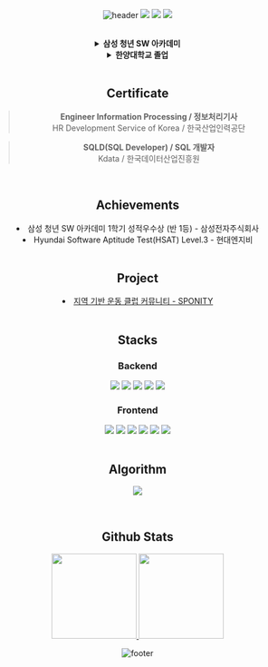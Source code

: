 <div align="center">

![header](https://capsule-render.vercel.app/api?type=waving&color=timeGradient&section=header&text=Welcome%20to%20Youngho's%20GitHub%20👋&animation=twinkling&fontSize=36&fontAlignY=40&fontAlign=50&height=200)
<a href="https://solved.ac/bluessom"><img src="http://mazassumnida.wtf/api/mini/generate_badge?boj=bluessom"></a>
<a href="mailto:youngho.dev@gmail.com"><img src="https://img.shields.io/badge/youngho.dev-EA4335?style=flat&logo=gmail&logoColor=white"></a>
<a href="https://velog.io/@codesigner/posts"><img src="https://img.shields.io/badge/codesigner-20C997?style=flat&logo=velog&logoColor=white"></a>

<br>

<details>
<summary>
  <span style="font-weight:bold">삼성 청년 SW 아카데미</span>
</summary>
  <div> - SSAFY 11기 : 2024.01 ~ </div> 
  <div> - 1학기 Java 비전공반 수료</div>
</details>
<details>
<summary>
  <span style="font-weight:bold">한양대학교 졸업</span>
</summary>
  <div> - 2017.03 ~ 2024.02</div>
  <div> - 실내건축디자인 전공</div>
</details>

<br>

## Certificate
> **Engineer Information Processing / 정보처리기사**
<br> HR Development Service of Korea / 한국산업인력공단

> **SQLD(SQL Developer) / SQL 개발자**
<br> Kdata / 한국데이터산업진흥원

<br>

## Achievements
<li>삼성 청년 SW 아카데미 1학기 성적우수상 (반 1등) - 삼성전자주식회사</li>
<li>Hyundai Software Aptitude Test(HSAT) Level.3 - 현대엔지비 </li>

<br>

## Project
<li><a href="https://github.com/youngho98/sponity">지역 기반 운동 클럽 커뮤니티 - SPONITY</a></li>

<br>

## Stacks

### Backend
<img src="https://img.shields.io/badge/Java-007396?style=flat-square&logo=Java&logoColor=white">
<img src="https://img.shields.io/badge/Spring Boot-6DB33F?style=flat-square&logo=SpringBoot&logoColor=white">
<img src="https://img.shields.io/badge/Spring-6DB33F?style=flat-square&logo=Spring&logoColor=white">
<img src="https://img.shields.io/badge/MySQL-4479A1?style=flat-square&logo=MySQL&logoColor=white">
<img src="https://img.shields.io/badge/Apache Tomcat-F8DC75?style=flat-square&logo=Apache Tomcat&logoColor=black">

### Frontend
<img src="https://img.shields.io/badge/JavaScript-F7DF1E?style=flat-square&logo=JavaScript&logoColor=black">
<img src="https://img.shields.io/badge/Vue.js-4FC08D?style=flat-square&logo=Vue.js&logoColor=white">
<img src="https://img.shields.io/badge/Tailwind CSS-06B6D4?style=flat-square&logo=TailwindCSS&logoColor=white">
<img src="https://img.shields.io/badge/HTML5-E34F26?style=flat-square&logo=HTML5&logoColor=white">
<img src="https://img.shields.io/badge/CSS3-1572B6?style=flat-square&logo=CSS3&logoColor=white">
<img src="https://img.shields.io/badge/Vite-646CFF?style=flat-square&logo=vite&logoColor=white">

<br>
<br>

## Algorithm
<a href="https://solved.ac/bluessom"><img src="http://mazassumnida.wtf/api/v2/generate_badge?boj=bluessom"></a>

<br>

## Github Stats
<a href="https://github.com/youngho98/github-readme-stats">
<img src="https://github-readme-stats.vercel.app/api?username=youngho98&show_icons=true&include_all_commits=true" style="height:150px;">
<img src="https://github-readme-stats.vercel.app/api/top-langs/?username=youngho98&layout=compact" style="height:150px;">
</a>

![footer](https://capsule-render.vercel.app/api?type=waving&color=timeGradient&section=footer&text=Thank%20You%20!&animation=twinkling&fontSize=36&fontAlignY=70&fontAlign=80&height=200)

</div>
